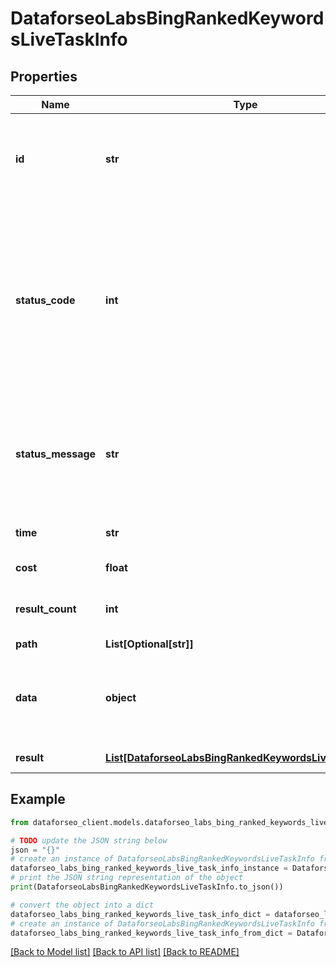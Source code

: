 # DataforseoLabsBingRankedKeywordsLiveTaskInfo


## Properties

Name | Type | Description | Notes
------------ | ------------- | ------------- | -------------
**id** | **str** | task identifier unique task identifier in our system in the UUID format | [optional] 
**status_code** | **int** | status code of the task generated by DataForSEO, can be within the following range: 10000-60000 you can find the full list of the response codes here | [optional] 
**status_message** | **str** | informational message of the task you can find the full list of general informational messages here | [optional] 
**time** | **str** | execution time, seconds | [optional] 
**cost** | **float** | total tasks cost, USD | [optional] 
**result_count** | **int** | number of elements in the result array | [optional] 
**path** | **List[Optional[str]]** | URL path | [optional] 
**data** | **object** | contains the same parameters that you specified in the POST request | [optional] 
**result** | [**List[DataforseoLabsBingRankedKeywordsLiveResultInfo]**](DataforseoLabsBingRankedKeywordsLiveResultInfo.md) | array of results | [optional] 

## Example

```python
from dataforseo_client.models.dataforseo_labs_bing_ranked_keywords_live_task_info import DataforseoLabsBingRankedKeywordsLiveTaskInfo

# TODO update the JSON string below
json = "{}"
# create an instance of DataforseoLabsBingRankedKeywordsLiveTaskInfo from a JSON string
dataforseo_labs_bing_ranked_keywords_live_task_info_instance = DataforseoLabsBingRankedKeywordsLiveTaskInfo.from_json(json)
# print the JSON string representation of the object
print(DataforseoLabsBingRankedKeywordsLiveTaskInfo.to_json())

# convert the object into a dict
dataforseo_labs_bing_ranked_keywords_live_task_info_dict = dataforseo_labs_bing_ranked_keywords_live_task_info_instance.to_dict()
# create an instance of DataforseoLabsBingRankedKeywordsLiveTaskInfo from a dict
dataforseo_labs_bing_ranked_keywords_live_task_info_from_dict = DataforseoLabsBingRankedKeywordsLiveTaskInfo.from_dict(dataforseo_labs_bing_ranked_keywords_live_task_info_dict)
```
[[Back to Model list]](../README.md#documentation-for-models) [[Back to API list]](../README.md#documentation-for-api-endpoints) [[Back to README]](../README.md)


